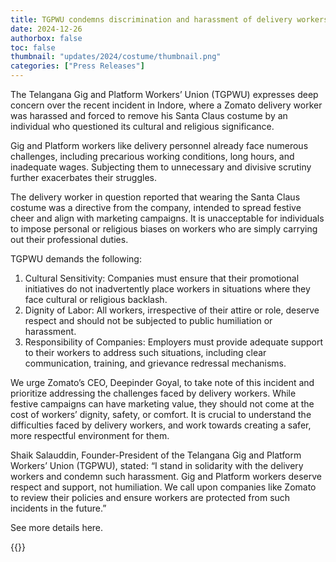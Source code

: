 ```yaml
---
title: TGPWU condemns discrimination and harassment of delivery workers over costume choice
date: 2024-12-26
authorbox: false
toc: false
thumbnail: "updates/2024/costume/thumbnail.png"
categories: ["Press Releases"]
---
```


The Telangana Gig and Platform Workers’ Union (TGPWU) expresses deep concern over the recent incident in Indore, where a Zomato delivery worker was harassed and forced to remove his Santa Claus costume by an individual who questioned its cultural and religious significance.

<!--more-->

Gig and Platform workers like delivery personnel already face numerous challenges, including precarious working conditions, long hours, and inadequate wages. Subjecting them to unnecessary and divisive scrutiny further exacerbates their struggles.

The delivery worker in question reported that wearing the Santa Claus costume was a directive from the company, intended to spread festive cheer and align with marketing campaigns. It is unacceptable for individuals to impose personal or religious biases on workers who are simply carrying out their professional duties.

TGPWU demands the following:

1. Cultural Sensitivity: Companies must ensure that their promotional initiatives do not inadvertently place workers in situations where they face cultural or religious backlash.
2. Dignity of Labor: All workers, irrespective of their attire or role, deserve respect and should not be subjected to public humiliation or harassment.
3. Responsibility of Companies: Employers must provide adequate support to their workers to address such situations, including clear communication, training, and grievance redressal mechanisms.

We urge Zomato’s CEO, Deepinder Goyal, to take note of this incident and prioritize addressing the challenges faced by delivery workers. While festive campaigns can have marketing value, they should not come at the cost of workers’ dignity, safety, or comfort. It is crucial to understand the difficulties faced by delivery workers, and work towards creating a safer, more respectful environment for them.

Shaik Salauddin, Founder-President of the Telangana Gig and Platform Workers’ Union (TGPWU), stated: “I stand in solidarity with the delivery workers and condemn such harassment. Gig and Platform workers deserve respect and support, not humiliation. We call upon companies like Zomato to review their policies and ensure workers are protected from such incidents in the future.”

See more details here. 

{{<x user="TGPWU" id="1872211564851515764" >}}